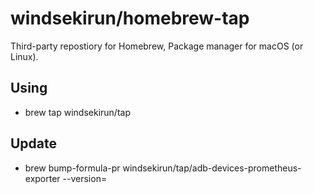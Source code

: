 # windsekirun/homebrew-tap

Third-party repostiory for Homebrew, Package manager for macOS (or Linux).

## Using

* brew tap windsekirun/tap

## Update

* brew bump-formula-pr windsekirun/tap/adb-devices-prometheus-exporter --version=
